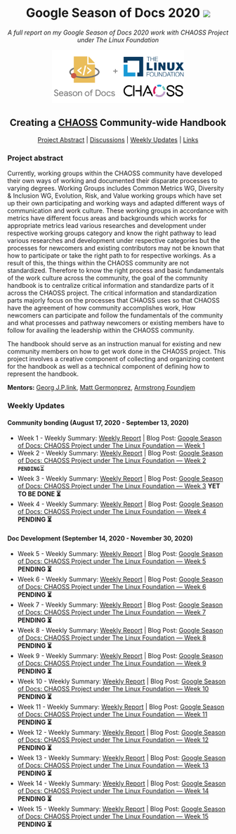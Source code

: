 <h1 align="center">Google Season of Docs 2020 <img src="https://media2.giphy.com/media/KB8MHRUq55wjXVwWyl/source.gif" width="50"></h1>

<p align="center"><i>A full report on my Google Season of Docs 2020 work with CHAOSS Project under The Linux Foundation</i></p>

<div align="center">
    <a href="https://developers.google.com/season-of-docs"><img src="Assets/GSoD-CHAOSS.png" width="300" alt="google-season-of-docs-with-chaoss"></a>
    <h2>
    Creating a <a href="https://github.com/chaoss">CHAOSS</a> Community-wide Handbook
    </h2>
</div>

<p align="center">
	<a href="#project-abstract">Project Abstract</a> |
	<a href="https://github.com/vchrombie/gsoc/issues?q=is%3Aissue">Discussions</a> |
	<a href="#weekly-updates">Weekly Updates</a> |
	<a href="#links">Links</a>
</p>

### Project abstract
Currently, working groups within the CHAOSS community have developed their own ways of working and documented their disparate processes to varying degrees.
Working Groups includes Common Metrics WG, Diversity & Inclusion WG, Evolution, Risk, and Value working groups which have set up their own participating and working ways and adapted different ways of communication and work culture. These working groups in accordance with metrics have different focus areas and backgrounds which works for appropriate metrics lead various researches and development under respective working groups category and know the right pathway to lead various researches and development under respective categories but the processes for newcomers and existing contributors may not be known that how to participate or take the right path to for respective workings.
 As a result of this, the things within the CHAOSS community are not standardized. Therefore to know the right process and basic fundamentals of the work culture across the community, the goal of the community handbook is to centralize critical information and standardize parts of it across the CHAOSS project. The critical information and standardization parts majorly focus on the processes that CHAOSS uses so that CHAOSS have the agreement of how community accomplishes work, How newcomers can participate and follow the fundamentals of the community and what processes and pathway newcomers or existing members have to follow for availing the leadership within the CHAOSS community.

The handbook should serve as an instruction manual for existing and new community members on how to get work done in the CHAOSS project. This project involves a creative component of collecting and organizing content for the handbook as well as a technical component of defining how to represent the handbook.

**Mentors:** [Georg J.P.link](https://github.com/GeorgLink), [Matt Germonprez](https://github.com/GeorgLink), [Armstrong Foundjem](https://github.com/foundjem)

### Weekly Updates

#### Community bonding (August 17, 2020 - September 13, 2020)
* Week 1 - Weekly Summary: [Weekly Report](https://github.com/jaskiratsingh2000/Google-Season-of-Docs/blob/master/Reports/Community%20Bonding%20Phase/Week-1.md) | Blog Post: [Google Season of Docs: CHAOSS Project under The Linux Foundation — Week 1](https://medium.com/@jaskiratsingh2000/google-season-of-docs-chaoss-project-under-the-linux-foundation-week-1-4b793e2b52f9)
* Week 2 - Weekly Summary: [Weekly Report](https://github.com/jaskiratsingh2000/Google-Season-of-Docs/blob/master/Reports/Community%20Bonding%20Phase/Week-2.md) | Blog Post: [Google Season of Docs: CHAOSS Project under The Linux Foundation — Week 2]() **`PENDING`**:hourglass_flowing_sand:
* Week 3 - Weekly Summary: [Weekly Report]() | Blog Post: [Google Season of Docs: CHAOSS Project under The Linux Foundation — Week 3]() **YET TO BE DONE :hourglass_flowing_sand:**
* Week 4 - Weekly Summary: [Weekly Report]() | Blog Post: [Google Season of Docs: CHAOSS Project under The Linux Foundation — Week 4]() **PENDING :hourglass_flowing_sand:**

#### Doc Development (September 14, 2020 - November 30, 2020)
* Week 5 - Weekly Summary: [Weekly Report]() | Blog Post: [Google Season of Docs: CHAOSS Project under The Linux Foundation — Week 5]() **PENDING :hourglass_flowing_sand:**
* Week 6 - Weekly Summary: [Weekly Report]() | Blog Post: [Google Season of Docs: CHAOSS Project under The Linux Foundation — Week 6]() **PENDING :hourglass_flowing_sand:**
* Week 7 - Weekly Summary: [Weekly Report]() | Blog Post: [Google Season of Docs: CHAOSS Project under The Linux Foundation — Week 7]() **PENDING :hourglass_flowing_sand:**
* Week 8 - Weekly Summary: [Weekly Report]() | Blog Post: [Google Season of Docs: CHAOSS Project under The Linux Foundation — Week 8]() **PENDING :hourglass_flowing_sand:**
* Week 9 - Weekly Summary: [Weekly Report]() | Blog Post: [Google Season of Docs: CHAOSS Project under The Linux Foundation — Week 9]() **PENDING :hourglass_flowing_sand:**
* Week 10 - Weekly Summary: [Weekly Report]() | Blog Post: [Google Season of Docs: CHAOSS Project under The Linux Foundation — Week 10]() **PENDING :hourglass_flowing_sand:**
* Week 11 - Weekly Summary: [Weekly Report]() | Blog Post: [Google Season of Docs: CHAOSS Project under The Linux Foundation — Week 11]() **PENDING :hourglass_flowing_sand:**
* Week 12 - Weekly Summary: [Weekly Report]() | Blog Post: [Google Season of Docs: CHAOSS Project under The Linux Foundation — Week 12]() **PENDING :hourglass_flowing_sand:**
* Week 13 - Weekly Summary: [Weekly Report]() | Blog Post: [Google Season of Docs: CHAOSS Project under The Linux Foundation — Week 13]() **PENDING :hourglass_flowing_sand:**
* Week 14 - Weekly Summary: [Weekly Report]() | Blog Post: [Google Season of Docs: CHAOSS Project under The Linux Foundation — Week 14]() **PENDING :hourglass_flowing_sand:**
* Week 15 - Weekly Summary: [Weekly Report]() | Blog Post: [Google Season of Docs: CHAOSS Project under The Linux Foundation — Week 15]() **PENDING :hourglass_flowing_sand:**
